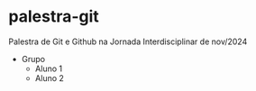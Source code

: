 # palestra-git
Palestra de Git e Github na Jornada Interdisciplinar de nov/2024  

- Grupo
  - Aluno 1
  - Aluno 2 

